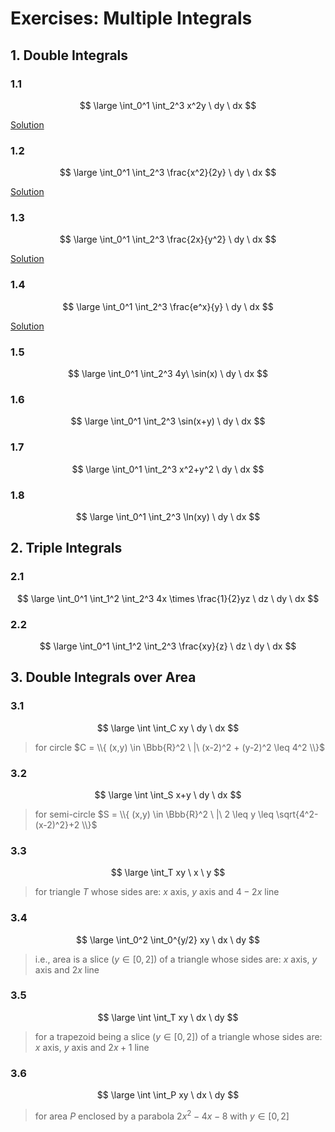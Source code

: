 # Exercises: Multiple Integrals

## 1. Double Integrals

### 1.1

$$
\large
\int_0^1 \int_2^3 x^2y \ dy \ dx
$$

[Solution](https://github.com/damianc/math-notes/blob/master/_excercises/integrals/multiple-integrals/ex-1-1.md)

### 1.2

$$
\large
\int_0^1 \int_2^3 \frac{x^2}{2y} \ dy \ dx
$$

[Solution](https://github.com/damianc/math-notes/blob/master/_excercises/integrals/multiple-integrals/ex-1-2.md)

### 1.3

$$
\large
\int_0^1 \int_2^3 \frac{2x}{y^2} \ dy \ dx
$$

[Solution](https://github.com/damianc/math-notes/blob/master/_excercises/integrals/multiple-integrals/ex-1-3.md)

### 1.4

$$
\large
\int_0^1 \int_2^3 \frac{e^x}{y} \ dy \ dx
$$

[Solution](https://github.com/damianc/math-notes/blob/master/_excercises/integrals/multiple-integrals/ex-1-4.md)

### 1.5

$$
\large
\int_0^1 \int_2^3 4y\ \sin(x) \ dy \ dx
$$

### 1.6

$$
\large
\int_0^1 \int_2^3 \sin(x+y) \ dy \ dx
$$

### 1.7

$$
\large
\int_0^1 \int_2^3 x^2+y^2 \ dy \ dx
$$

### 1.8

$$
\large
\int_0^1 \int_2^3 \ln(xy) \ dy \ dx
$$

## 2. Triple Integrals

### 2.1

$$
\large
\int_0^1 \int_1^2 \int_2^3
4x \times \frac{1}{2}yz
\ dz \ dy \ dx
$$

### 2.2

$$
\large
\int_0^1 \int_1^2 \int_2^3
\frac{xy}{z}
\ dz \ dy \ dx
$$

## 3. Double Integrals over Area

### 3.1

$$
\large
\int \int_C xy \ dy \ dx
$$

> for circle $C = \\{ (x,y) \in \Bbb{R}^2 \ |\ (x-2)^2 + (y-2)^2 \leq 4^2 \\}$

### 3.2

$$
\large
\int \int_S x+y \ dy \ dx
$$

> for semi-circle $S = \\{ (x,y) \in \Bbb{R}^2 \ |\ 2 \leq y \leq \sqrt{4^2-(x-2)^2}+2 \\}$

### 3.3

$$
\large
\int_T xy \ x \ y
$$

> for triangle $T$ whose sides are: $x$ axis, $y$ axis and $4-2x$ line

### 3.4

$$
\large
\int_0^2 \int_0^{y/2} xy \ dx \ dy
$$

> i.e., area is a slice ($y \in [0,2]$) of a triangle whose sides are: $x$ axis, $y$ axis and $2x$ line

### 3.5

$$
\large
\int \int_T xy \ dx \ dy
$$

> for a trapezoid being a slice ($y \in [0,2]$) of a triangle whose sides are: $x$ axis, $y$ axis and $2x+1$ line

### 3.6

$$
\large
\int \int_P xy \ dx \ dy
$$

> for area $P$ enclosed by a parabola $2x^2-4x-8$ with $y \in [0,2]$

